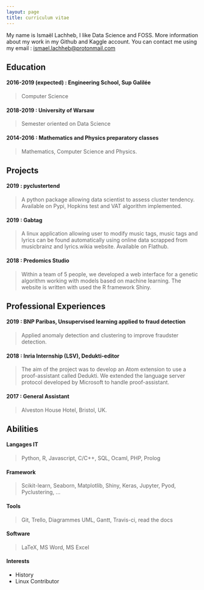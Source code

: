 ```yaml
---
layout: page
title: curriculum vitae
---
```


My name is Ismaël Lachheb, I like Data Science and FOSS. More information about my work in my Github and Kaggle account. You can contact me using my email : ismael.lachheb@protonmail.com

## Education

####  2016-2019 (expected) : Engineering School, Sup Galilée
> Computer Science

#### 2018-2019 : University of Warsaw
> Semester oriented on Data Science

#### 2014-2016 : Mathematics and Physics preparatory classes
> Mathematics, Computer Science and Physics.


## Projects

#### 2019 : pyclustertend
> A python package allowing data scientist to assess cluster tendency. Available on Pypi, Hopkins test and VAT algorithm implemented.

#### 2019 : Gabtag
> A linux application allowing user to modify music tags, music tags and lyrics can be found automatically using online data scrapped from musicbrainz and lyrics.wikia website. Available on Flathub.

#### 2018 : Predomics Studio
> Within a team of 5 people, we developed a web interface for a genetic algorithm working with models based on machine learning. The website is written with used the R framework Shiny.


## Professional Experiences

#### 2019 : BNP Paribas, Unsupervised learning applied to fraud detection
> Applied anomaly detection and clustering to improve fraudster detection.


####  2018 : Inria Internship (LSV), Dedukti-editor
> The aim of the project was to develop an Atom extension to use a proof-assistant called Dedukti. We extended the language server protocol developed by Microsoft to handle proof-assistant.

####  2017 : General Assistant
>Alveston House Hotel, Bristol, UK.


## Abilities

#### Langages IT
> Python, R, Javascript, C/C++, SQL, Ocaml, PHP, Prolog

#### Framework
> Scikit-learn, Seaborn, Matplotlib, Shiny, Keras, Jupyter, Pyod, Pyclustering, ...

#### Tools
> Git, Trello, Diagrammes UML, Gantt, Travis-ci, read the docs

#### Software
> LaTeX, MS Word, MS Excel


#### Interests

- History
- Linux Contributor
